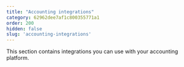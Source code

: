 ```yaml
---
title: "Accounting integrations"
category: 62962dee7af1c800355771a1
order: 200
hidden: false
slug: 'accounting-integrations'
---
```


This section contains integrations you can use with your accounting platform.